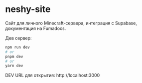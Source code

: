 # neshy-site

Сайт для личного Minecraft-сервера, интеграция с Supabase, документация на Fumadocs.

Дев сервер:

```bash
npm run dev
# or
pnpm dev
# or
yarn dev
```

DEV URL для открытия: http://localhost:3000
